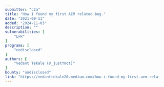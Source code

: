 ```yaml
---
submitter: "c2a"
title: "How I found my first AEM related bug."
date: "2021-09-11"
added: "2024-11-03"
description: ""
vulnerabilities: [
    "LFR"
]
programs: [
    "undisclosed"
]
authors: [
    "Vedant Tekale (@_justYnot)"
]
bounty: "undisclosed"
link: "https://vedanttekale20.medium.com/how-i-found-my-first-aem-related-bug-5ea901aad3f4"
---
```




